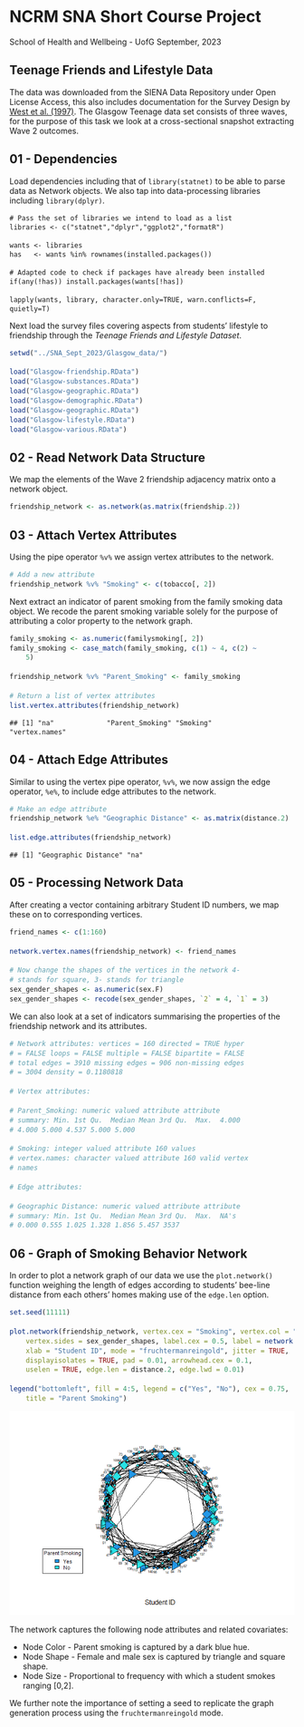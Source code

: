 NCRM SNA Short Course Project
================
School of Health and Wellbeing - UofG
September, 2023

## Teenage Friends and Lifestyle Data

The data was downloaded from the SIENA Data Repository under Open
License Access, this also includes documentation for the Survey Design
by [West et
al. (1997)](https://www.stats.ox.ac.uk/~snijders/siena/Glasgow_data.htm).
The Glasgow Teenage data set consists of three waves, for the purpose of
this task we look at a cross-sectional snapshot extracting Wave 2
outcomes.

## 01 - Dependencies

Load dependencies including that of `library(statnet)` to be able to
parse data as Network objects. We also tap into data-processing
libraries including `library(dplyr)`.

```{r dependencies, echo=T, messages=F}
# Pass the set of libraries we intend to load as a list
libraries <- c("statnet","dplyr","ggplot2","formatR")

wants <- libraries
has   <- wants %in% rownames(installed.packages())

# Adapted code to check if packages have already been installed
if(any(!has)) install.packages(wants[!has])

lapply(wants, library, character.only=TRUE, warn.conflicts=F, quietly=T)
```

Next load the survey files covering aspects from students’ lifestyle to
friendship through the *Teenage Friends and Lifestyle Dataset*.

``` r
setwd("../SNA_Sept_2023/Glasgow_data/")

load("Glasgow-friendship.RData")
load("Glasgow-substances.RData")
load("Glasgow-geographic.RData")
load("Glasgow-demographic.RData")
load("Glasgow-geographic.RData")
load("Glasgow-lifestyle.RData")
load("Glasgow-various.RData")
```

## 02 - Read Network Data Structure

We map the elements of the Wave 2 friendship adjacency matrix onto a
network object.

``` r
friendship_network <- as.network(as.matrix(friendship.2))
```

## 03 - Attach Vertex Attributes

Using the pipe operator `%v%` we assign vertex attributes to the
network.

``` r
# Add a new attribute
friendship_network %v% "Smoking" <- c(tobacco[, 2])
```

Next extract an indicator of parent smoking from the family smoking data
object. We recode the parent smoking variable solely for the purpose of
attributing a color property to the network graph.

``` r
family_smoking <- as.numeric(familysmoking[, 2])
family_smoking <- case_match(family_smoking, c(1) ~ 4, c(2) ~
    5)

friendship_network %v% "Parent_Smoking" <- family_smoking

# Return a list of vertex attributes
list.vertex.attributes(friendship_network)
```

    ## [1] "na"             "Parent_Smoking" "Smoking"        "vertex.names"

## 04 - Attach Edge Attributes

Similar to using the vertex pipe operator, `%v%`, we now assign the edge
operator, `%e%`, to include edge attributes to the network.

``` r
# Make an edge attribute
friendship_network %e% "Geographic Distance" <- as.matrix(distance.2)

list.edge.attributes(friendship_network)
```

    ## [1] "Geographic Distance" "na"

## 05 - Processing Network Data

After creating a vector containing arbitrary Student ID numbers, we map
these on to corresponding vertices.

``` r
friend_names <- c(1:160)

network.vertex.names(friendship_network) <- friend_names

# Now change the shapes of the vertices in the network 4-
# stands for square, 3- stands for triangle
sex_gender_shapes <- as.numeric(sex.F)
sex_gender_shapes <- recode(sex_gender_shapes, `2` = 4, `1` = 3)
```

We can also look at a set of indicators summarising the properties of
the friendship network and its attributes.

``` r
# Network attributes: vertices = 160 directed = TRUE hyper
# = FALSE loops = FALSE multiple = FALSE bipartite = FALSE
# total edges = 3910 missing edges = 906 non-missing edges
# = 3004 density = 0.1180818

# Vertex attributes:

# Parent_Smoking: numeric valued attribute attribute
# summary: Min. 1st Qu.  Median Mean 3rd Qu.  Max.  4.000
# 4.000 5.000 4.537 5.000 5.000

# Smoking: integer valued attribute 160 values
# vertex.names: character valued attribute 160 valid vertex
# names

# Edge attributes:

# Geographic Distance: numeric valued attribute attribute
# summary: Min. 1st Qu.  Median Mean 3rd Qu.  Max.  NA's
# 0.000 0.555 1.025 1.328 1.856 5.457 3537
```

## 06 - Graph of Smoking Behavior Network

In order to plot a network graph of our data we use the `plot.network()`
function weighing the length of edges according to students’ bee-line
distance from each others’ homes making use of the `edge.len` option.

``` r
set.seed(11111)

plot.network(friendship_network, vertex.cex = "Smoking", vertex.col = "Parent_Smoking",
    vertex.sides = sex_gender_shapes, label.cex = 0.5, label = network.vertex.names(friendship_network),
    xlab = "Student ID", mode = "fruchtermanreingold", jitter = TRUE,
    displayisolates = TRUE, pad = 0.01, arrowhead.cex = 0.1,
    uselen = TRUE, edge.len = distance.2, edge.lwd = 0.01)

legend("bottomleft", fill = 4:5, legend = c("Yes", "No"), cex = 0.75,
    title = "Parent Smoking")
```

![](01_Network_Graph.png)<!-- -->

The network captures the following node attributes and related
covariates:

- Node Color - Parent smoking is captured by a dark blue hue.
- Node Shape - Female and male sex is captured by triangle and square
  shape.
- Node Size - Proportional to frequency with which a student smokes
  ranging \[0,2\].

We further note the importance of setting a seed to replicate the graph
generation process using the `fruchtermanreingold` mode.
